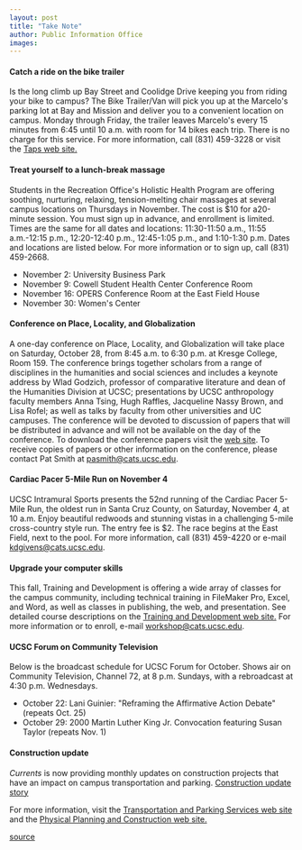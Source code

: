 ```yaml
---
layout: post
title: "Take Note"
author: Public Information Office
images:
---
```


#### Catch a ride on the bike trailer

Is the long climb up Bay Street and Coolidge Drive keeping you from riding your bike to campus? The Bike Trailer/Van will pick you up at the Marcelo's parking lot at Bay and Mission and deliver you to a convenient location on campus. Monday through Friday, the trailer leaves Marcelo's every 15 minutes from 6:45 until 10 a.m. with room for 14 bikes each trip. There is no charge for this service. For more information, call (831) 459-3228 or visit the [Taps web site.][1]

#### Treat yourself to a lunch-break massage

Students in the Recreation Office's Holistic Health Program are offering soothing, nurturing, relaxing, tension-melting chair massages at several campus locations on Thursdays in November. The cost is $10 for a20-minute session. You must sign up in advance, and enrollment is limited. Times are the same for all dates and locations: 11:30-11:50 a.m., 11:55 a.m.-12:15 p.m., 12:20-12:40 p.m., 12:45-1:05 p.m., and 1:10-1:30 p.m. Dates and locations are listed below. For more information or to sign up, call (831) 459-2668.

* November 2: University Business Park
* November 9: Cowell Student Health Center Conference Room
* November 16: OPERS Conference Room at the East Field House
* November 30: Women's Center

#### Conference on Place, Locality, and Globalization

A one-day conference on Place, Locality, and Globalization will take place on Saturday, October 28, from 8:45 a.m. to 6:30 p.m. at Kresge College, Room 159. The conference brings together scholars from a range of disciplines in the humanities and social sciences and includes a keynote address by Wlad Godzich, professor of comparative literature and dean of the Humanities Division at UCSC; presentations by UCSC anthropology faculty members Anna Tsing, Hugh Raffles, Jacqueline Nassy Brown, and Lisa Rofel; as well as talks by faculty from other universities and UC campuses. The conference will be devoted to discussion of papers that will be distributed in advance and will not be available on the day of the conference. To download the conference papers visit the [web site][2]. To receive copies of papers or other information on the conference, please contact Pat Smith at pasmith@cats.ucsc.edu.

#### Cardiac Pacer 5-Mile Run on November 4

UCSC Intramural Sports presents the 52nd running of the Cardiac Pacer 5-Mile Run, the oldest run in Santa Cruz County, on Saturday, November 4, at 10 a.m. Enjoy beautiful redwoods and stunning vistas in a challenging 5-mile cross-country style run. The entry fee is $2. The race begins at the East Field, next to the pool. For more information, call (831) 459-4220 or e-mail kdgivens@cats.ucsc.edu.

#### Upgrade your computer skills

This fall, Training and Development is offering a wide array of classes for the campus community, including technical training in FileMaker Pro, Excel, and Word, as well as classes in publishing, the web, and presentation. See detailed course descriptions on the [Training and Development web site.][3] For more information or to enroll, e-mail workshop@cats.ucsc.edu.

#### UCSC Forum on Community Television

Below is the broadcast schedule for UCSC Forum for October. Shows air on Community Television, Channel 72, at 8 p.m. Sundays, with a rebroadcast at 4:30 p.m. Wednesdays.

* October 22: Lani Guinier: "Reframing the Affirmative Action Debate" (repeats Oct. 25)
* October 29: 2000 Martin Luther King Jr. Convocation featuring Susan Taylor (repeats Nov. 1)

#### Construction update

_Currents_ is now providing monthly updates on construction projects that have an impact on campus transportation and parking. [Construction update story][4]

For more information, visit the [Transportation and Parking Services web site][1] and the [Physical Planning and Construction web site.][5]

  

[1]: http://www2.ucsc.edu/taps/
[2]: http://www2.ucsc.edu/cgirs/conferences/plg
[3]: http://www2.ucsc.edu/train-dev/
[4]: ../../construction.html
[5]: http://www2.ucsc.edu/ppc/

[source](http://www1.ucsc.edu/currents/00-01/10-23/takenote.html "Permalink to takenote")
